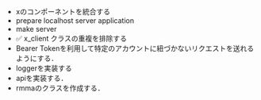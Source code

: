 - xのコンポーネントを統合する
- prepare localhost server application
- make server 
- ✅ x_client クラスの重複を排除する
- Bearer Tokenを利用して特定のアカウントに紐づかないリクエストを送れるようにする．
- loggerを実装する
- apiを実装する．
- rmmaのクラスを作成する．